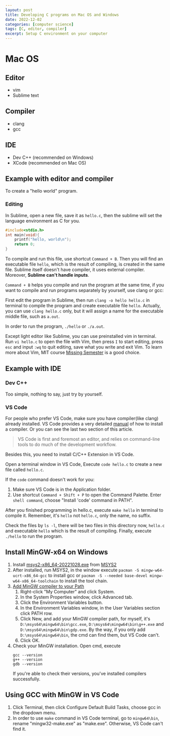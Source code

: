```yaml
---
layout: post
title: Developing C programs on Mac OS and Windows
date: 2022-12-02
categories: [computer science]
tags: [C, editor, compiler]
excerpt: Setup C environment on your computer
---
```

# Mac OS
## Editor
- vim
- Sublime text
## Compiler
- clang
- gcc
## IDE
- Dev C++ (recommended on Windows)
- XCode (recommended on Mac OS)


## Example with editor and compiler
To create a "hello world" program.
### Editing
In Sublime, open a new file, save it as `hello.c`, then the sublime will set the language environment as C for you.
```c
#include<stdio.h>
int main(void){
    printf("hello, world\n");
    return 0;
}
```
To compile and run this file, use shortcut `Command + B`. Then you will find an executable file `hello`, which is the result of compiling, is created in the same file.
Sublime itself doesn't have compiler, it uses external compiler. Moreover, **Sublime can't handle inputs**.

`Command + B` helps you compile and run the program at the same time, if you want to compile and run programs separately by yourself, use clang or gcc:

First edit the program in Sublime, then run `clang -o hello hello.c` in terminal to compile the program and create executable file `hello`. Actually, you can use `clang hello.c` only, but it will assign a name for the executable middle file, such as `a.out`.

In order to run the program, `./hello` or `./a.out`.

Except light editor like Sublime, you can use preinstalled vim in terminal. Run `vi hello.c` to open the file with Vim, then press `I` to start editing, press `esc` and input `:wq` to quit editing, save what you write and exit Vim.
To learn more about Vim, MIT course [Missing Semester](https://missing.csail.mit.edu/2020/editors/) is a good choice.

## Example with IDE
### Dev C++
Too simple, nothing to say, just try by yourself.
### VS Code
For people who prefer VS Code, make sure you have compiler(like clang) already installed. VS Code provides a very detailed [manual](https://code.visualstudio.com/docs/languages/cpp#_install-a-compiler) of how to install a compiler. Or you can see the last two section of this article.
> VS Code is first and foremost an editor, and relies on command-line tools to do much of the development workflow.

Besides this, you need to install C/C++ Extension in VS Code.

Open a terminal window in VS Code, Execute `code hello.c` to create a new file called `hello.c`.

If the `code` command doesn't work for you:
1. Make sure VS Code is in the Application folder.
2. Use shortcut `Command + Shift + P` to open the Command Palette. Enter `shell command`, choose "Install 'code' command in PATH".

After you finished programming in hello.c, execute `make hello` in terminal to compile it. Remember, it's `hello` not `hello.c`, only the name, no suffix.

Check the files by `ls -l`, there will be two files in this directory now, `hello.c` and executable `hello` which is the result of compiling. Finally, execute `./hello` to run the program.

## Install MinGW-x64 on Windows
1. Install [msys2-x86_64-20221028.exe](https://github.com/msys2/msys2-installer/releases/download/2022-10-28/msys2-x86_64-20221028.exe) from [MSYS2](https://www.msys2.org/#installation)
2. After installed, run MSYS2, in the window execute `pacman -S mingw-w64-ucrt-x86_64-gcc` to install gcc or `pacman -S --needed base-devel mingw-w64-x86_64-toolchain` to install the tool chain.
3. [Add MinGW compiler to your Path](https://stackoverflow.com/questions/5733220/how-do-i-add-the-mingw-bin-directory-to-my-system-path)
   1. Right-click "My Computer" and click System.
   2. In the System Properties window, click Advanced tab.
   3. Click the Environment Variables button. 
   4. In the Environment Variables window, in the User Variables section click PATH row. 
   5. Click New, and add your MinGW compiler path, for myself, it's `D:\msys64\mingw64\bin\gcc.exe`, `D:\msys64\mingw64\bin\g++.exe` and `D:\msys64\mingw64\bin\gdp.exe`. By the way, if you only add `D:\msys64\mingw64\bin`, the cmd can find them, but VS Code can't.
   6. Click OK. 
4. Check your MinGW installation. Open cmd, execute 
    ```shell
    gcc --version
    g++ --version
    gdb --version
    ```
   If you're able to check their versions, you've installed compilers successfully.
## Using GCC with MinGW in VS Code
1. Click Terminal, then click Configure Default Build Tasks, choose gcc in the dropdown menu.
2. In order to use `make` command in VS Code terminal, go to `mingw64\bin`, rename "mingw32-make.exe" as "make.exe". Otherwise, VS Code can't find it.

